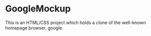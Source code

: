 # GoogleMockup
This is an HTML/CSS project which holds a clone of the well-known homepage browser, google.
